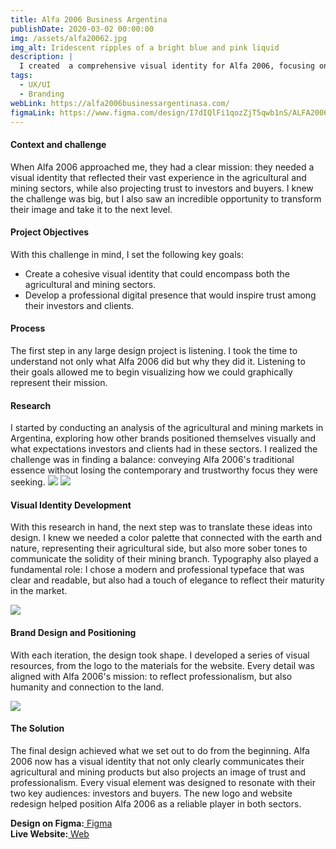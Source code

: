 ```yaml
---
title: Alfa 2006 Business Argentina
publishDate: 2020-03-02 00:00:00
img: /assets/alfa20062.jpg
img_alt: Iridescent ripples of a bright blue and pink liquid
description: |
  I created  a comprehensive visual identity for Alfa 2006, focusing on creating a clean and professional look that effectively communicates their range of agricultural products and services. My goal was to enhance their online credibility and build trust with both investors and buyers.
tags:
  - UX/UI
  - Branding
webLink: https://alfa2006businessargentinasa.com/
figmaLink: https://www.figma.com/design/I7dIQlFi1qozZjT5qwb1nS/ALFA2006?node-id=0-1&t=UElrv7hP1Up0F2Dt-1
---
```


#### Context and challenge

When Alfa 2006 approached me, they had a clear mission: they needed a visual identity that reflected their vast experience in the agricultural and mining sectors, while also projecting trust to investors and buyers. I knew the challenge was big, but I also saw an incredible opportunity to transform their image and take it to the next level.

#### Project Objectives

With this challenge in mind, I set the following key goals:

- Create a cohesive visual identity that could encompass both the agricultural and mining sectors.
- Develop a professional digital presence that would inspire trust among their investors and clients.

#### Process

The first step in any large design project is listening. I took the time to understand not only what Alfa 2006 did but why they did it. Listening to their goals allowed me to begin visualizing how we could graphically represent their mission.

#### Research

I started by conducting an analysis of the agricultural and mining markets in Argentina, exploring how other brands positioned themselves visually and what expectations investors and clients had in these sectors. I realized the challenge was in finding a balance: conveying Alfa 2006's traditional essence without losing the contemporary and trustworthy focus they were seeking.
<img class="mt-3" src="https://s3-alpha-sig.figma.com/img/e84b/fc29/c5be5742f2dc91b34deb851b9b78604f?Expires=1728864000&Key-Pair-Id=APKAQ4GOSFWCVNEHN3O4&Signature=RQlJauhUgxTpxAWxJ6Vrh5lXai6ZIrdhpDXHaN7QHstHNquRxUPj8S4Y8dlwRkzftVMe5Wl77Bq5o4VvyKbNCF5OW6KCbvnrI0K6Hqjd1qy4YeQv0H9DBIulYryZSGjquDe2-kkFIyTD6E6o~F1Q4ILgEx3Dd-esPgJiAfTU5WnZ7SnfkttpM20YtyPZHOvC1laZFLtCARCuVdTDaH7viQq8eQncxzSWrXytN40hsbxMgyqBp1L3TzPgilM5oO8-I~-vFw3LJmwugAT4nTIQZcD-wLUPOKXsLHtqqt8X3E5NFi2B-4aTZwHqjJ-9f6Dgb8Oir4dn0fnWfxWLWLDoxA__">
<img class="w-full max-w-screen-md h-auto mx-auto my-5 rounded-none" src="https://res.cloudinary.com/dcxejdzab/image/upload/v1728254500/marian_portfolio/fuvlogu2u8vp8igrqoyi.png">

#### Visual Identity Development

With this research in hand, the next step was to translate these ideas into design. I knew we needed a color palette that connected with the earth and nature, representing their agricultural side, but also more sober tones to communicate the solidity of their mining branch. Typography also played a fundamental role: I chose a modern and professional typeface that was clear and readable, but also had a touch of elegance to reflect their maturity in the market.

<img src="https://res.cloudinary.com/dcxejdzab/image/upload/v1728254569/marian_portfolio/io6khuxrunwr25fklc9k.png">

#### Brand Design and Positioning

With each iteration, the design took shape. I developed a series of visual resources, from the logo to the materials for the website. Every detail was aligned with Alfa 2006's mission: to reflect professionalism, but also humanity and connection to the land.

<img src="https://res.cloudinary.com/dcxejdzab/image/upload/v1728254568/marian_portfolio/zpg8qqgthare3klypj2q.png">

#### The Solution

The final design achieved what we set out to do from the beginning. Alfa 2006 now has a visual identity that not only clearly communicates their agricultural and mining products but also projects an image of trust and professionalism. Every visual element was designed to resonate with their two key audiences: investors and buyers. The new logo and website redesign helped position Alfa 2006 as a reliable player in both sectors.

<strong>Design on Figma:</strong><a target="_blank" href="https://www.figma.com/design/I7dIQlFi1qozZjT5qwb1nS/ALFA2006?node-id=0-1&t=UElrv7hP1Up0F2Dt-1"> Figma</a><br>
<strong>Live Website:</strong><a target="_blank" href="https://alfa2006businessargentinasa.com/"> Web</a>
